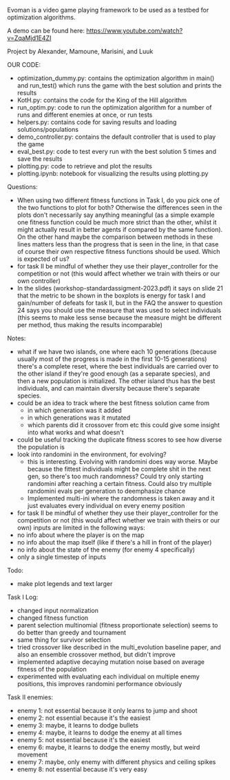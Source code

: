 Evoman is a video game playing framework to be used as a testbed for optimization algorithms.

A demo can be found here:  https://www.youtube.com/watch?v=ZqaMjd1E4ZI

Project by Alexander, Mamoune, Marisini, and Luuk

OUR CODE:
- optimization_dummy.py: contains the optimization algorithm in main() and run_test() which runs the game with the best solution and prints the results
- KotH.py: contains the code for the King of the Hill algorithm
- run_optim.py: code to run the optimization algorithm for a number of runs and different enemies at once, or run tests
- helpers.py: contains code for saving results and loading solutions/populations
- demo_controller.py: contains the default controller that is used to play the game
- eval_best.py: code to test every run with the best solution 5 times and save the results
- plotting.py: code to retrieve and plot the results
- plotting.ipynb: notebook for visualizing the results using plotting.py

Questions:
- When using two different fitness functions in Task I, do you pick one of the two functions to plot for both? Otherwise the differences seen in the plots don't necessarily say anything meaningful (as a simple example one fitness function could be much more strict than the other, whilst it might actually result in better agents if compared by the same function). On the other hand maybe the comparison between methods in these lines matters less than the progress that is seen in the line, in that case of course their own respective fitness functions should be used. Which is expected of us?
- for task II be mindful of whether they use their player_controller for the competition or not (this would affect whether we train with theirs or our own controller)
- In the slides (workshop-standardassigment-2023.pdf) it says on slide 21 that the metric to be shown in the boxplots is energy for task I and gain/number of defeats for task II, but in the FAQ the answer to question 24 says you should use the measure that was used to select individuals (this seems to make less sense because the measure might be different per method, thus making the results incomparable)

Notes:
- what if we have two islands, one where each 10 generations (because usually most of the progress is made in the first 10-15 generations) there's a complete reset,
    where the best individuals are carried over to the other island if they're good enough (as a separate species), and then a new population is initialized.
    The other island thus has the best individuals, and can maintain diversity because there's separate species.
- could be an idea to track where the best fitness solution came from
    - in which generation was it added
    - in which generations was it mutated
    - which parents did it crossover from etc
    this could give some insight into what works and what doesn't
- could be useful tracking the duplicate fitness scores to see how diverse the population is
- look into randomini in the environment, for evolving?
    - this is interesting. Evolving with randomini does way worse. Maybe because the fittest individuals might be complete shit in the next gen, so there's too much
    randomness? Could try only starting randomini after reaching a certain fitness. Could also try multiple randomini evals per generation to deemphasize chance
    - Implemented multi-ini where the randomness is taken away and it just evaluates every individual on every enemy position
- for task II be mindful of whether they use their player_controller for the competition or not (this would affect whether we train with theirs or our own)
inputs are limited in the following ways:
- no info about where the player is on the map
- no info about the map itself (like if there's a hill in front of the player)
- no info about the state of the enemy (for enemy 4 specifically)
- only a single timestep of inputs

Todo:
- make plot legends and text larger

Task I Log:
- changed input normalization
- changed fitness function
- parent selection multinomial (fitness proportionate selection) seems to do better than greedy and tournament
- same thing for survivor selection
- tried crossover like described in the multi_evolution baseline paper, and also an ensemble crossover method, but didn't improve
- implemented adaptive decaying mutation noise based on average fitness of the population
- experimented with evaluating each individual on multiple enemy positions, this improves randomini performance obviously

Task II enemies:
- enemy 1: not essential because it only learns to jump and shoot
- enemy 2: not essential because it's the easiest
- enemy 3: maybe, it learns to dodge bullets
- enemy 4: maybe, it learns to dodge the enemy at all times
- enemy 5: not essential because it's the easiest
- enemy 6: maybe, it learns to dodge the enemy mostly, but weird movement
- enemy 7: maybe, only enemy with different physics and ceiling spikes
- enemy 8: not essential because it's very easy

